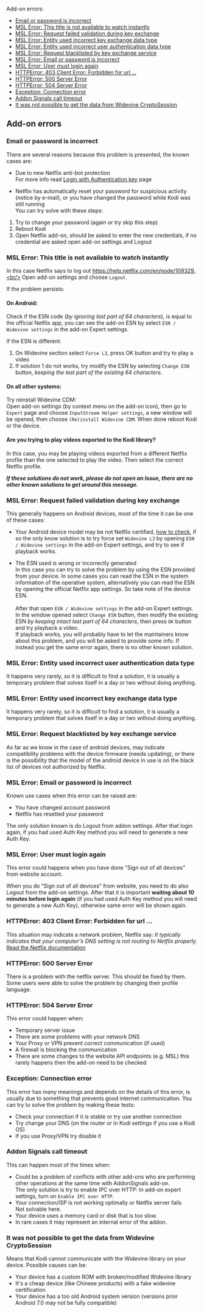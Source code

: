 Add-on errors:
* [Email or password is incorrect](#email-or-password-is-incorrect)
* [MSL Error: This title is not available to watch instantly](#msl-error-This-title-is-not-available-to-watch-instantly)
* [MSL Error: Request failed validation during key exchange](#msl-error-Request-failed-validation-during-key-exchange)
* [MSL Error: Entity used incorrect key exchange data type](#msl-error-Entity-used-incorrect-key-exchange-data-type)
* [MSL Error: Entity used incorrect user authentication data type](#msl-error-Entity-used-incorrect-user-authentication-data-type)
* [MSL Error: Request blacklisted by key exchange service](#msl-error-request-blacklisted-by-key-exchange-service)
* [MSL Error: Email or password is incorrect](#msl-error-email-or-password-is-incorrect)
* [MSL Error: User must login again](#msl-error-user-must-login-again)
* [HTTPError: 403 Client Error: Forbidden for url ...](#httperror-403-client-error-forbidden-for-url-)
* [HTTPError: 500 Server Error](#httperror-500-server-error)
* [HTTPError: 504 Server Error](#httperror-504-server-error)
* [Exception: Connection error](#exception-connection-error)
* [Addon Signals call timeout](#addon-signals-call-timeout)
* [It was not possible to get the data from Widevine CryptoSession](#it-was-not-possible-to-get-the-data-from-widevine-cryptosession)

## Add-on errors

### Email or password is incorrect

There are several reasons because this problem is presented, the known cases are:

- Due to new Netflix anti-bot protection<br/>
For more info read [Login with Authentication key](https://github.com/CastagnaIT/plugin.video.netflix/wiki/Login-with-Authentication-key) page

- Netflix has automatically reset your password for suspicious activity (notice by e-mail), or you have changed the password while Kodi was still running<br/>
You can try solve with these steps:
1) Try to change your password (again or try skip this step)
2) Reboot Kodi
3) Open Netflix add-on, should be asked to enter the new credentials, if no credential are asked open add-on settings and Logout

### MSL Error: This title is not available to watch instantly

In this case Netflix says to log out https://help.netflix.com/en/node/109329.<br/>
Open add-on settings and choose `Logout`.

If the problem persists:

#### On Android:

Check if the ESN code (_by ignoring last part of 64 characters_), is equal to the official Netflix app, you can see the add-on ESN by select `ESN / Widevine settings` in the add-on Expert settings.

If the ESN is different:

1) On Widevine section select `Force L3`, press OK button and try to play a video
2) If solution 1 do not works, try modify the ESN by selecting `Change ESN` button, _keeping the last part of the existing 64 characters_.

#### On all other systems:

Try reinstall Widevine CDM:<br/>
Open add-on settings (by context menu on the add-on icon), then go to `Expert` page and choose `InputStream Helper settings`, a new window will be opened, then choose `(Re)install Widevine CDM`. When done reboot Kodi or the device.

#### Are you trying to play videos exported to the Kodi library?

In this case, you may be playing videos exported from a different Netflix profile than the one selected to play the video. Then select the correct Netflix profile.

_**If these solutions do not work, please do not open an Issue, there are no other known solutions to get around this message.**_

### MSL Error: Request failed validation during key exchange

This generally happens on Android devices, most of the time it can be one of these cases:
- Your Android device model may be not Netflix certified, [how to check](https://github.com/CastagnaIT/plugin.video.netflix/wiki/FAQ-(Audio,-Video,-Subtitle,-Other)#how-to-check-if-an-android-device-passes-netflix-certification), if so the only know solution is to try force set `Widevine L3` by opening `ESN / Widevine settings` in the add-on Expert settings, and try to see if playback works.

- The ESN used is wrong or incorrectly generated<br/>
In this case you can try to solve the problem by using the ESN provided from your device. In some cases you can read the ESN in the system information of the operative system, alternatively you can read the ESN by opening the official Netflix app settings. So take note of the device ESN.<br/><br/>After that open `ESN / Widevine settings` in the add-on Expert settings. In the window opened select `Change ESN` button, then modify the existing ESN _by keeping intact last part of 64 characters_, then press `OK` button and try playback a video.<br/>
If playback works, you will probably have to let the maintainers know about this problem, and you will be asked to provide some info. If instead you get the same error again, there is no other known solution.

### MSL Error: Entity used incorrect user authentication data type

It happens very rarely, so it is difficult to find a solution, it is usually a temporary problem that solves itself in a day or two without doing anything.

### MSL Error: Entity used incorrect key exchange data type

It happens very rarely, so it is difficult to find a solution, it is usually a temporary problem that solves itself in a day or two without doing anything.

### MSL Error: Request blacklisted by key exchange service

As far as we know in the case of android devices, may indicate compatibility problems with the device firmware (needs updating), or there is the possibility that the model of the android device in use is on the black list of devices not authorized by Netflix.

### MSL Error: Email or password is incorrect

Known use cases when this error can be raised are:
- You have changed account password
- Netflix has resetted your password

The only solution known is do Logout from addon settings.
After that login again, if you had used Auth Key method you will need to generate a new Auth Key.

### MSL Error: User must login again

This error could happens when you have done "Sign out of all devices" from website account.

When you do "Sign out of all devices" from website, you need to do also Logout from the add-on settings.
After that it is important **waiting about 10 minutes before login again** (if you had used Auth Key method you will need to generate a new Auth Key), otherwise same error will be shown again.

### HTTPError: 403 Client Error: Forbidden for url ...

This situation may indicate a network problem, Netflix say: _It typically indicates that your computer's DNS setting is not routing to Netflix properly._
[Read the Netflix documentation](https://help.netflix.com/en/node/26493)

### HTTPError: 500 Server Error

There is a problem with the netflix server. This should be fixed by them.
Some users were able to solve the problem by changing their profile language.

### HTTPError: 504 Server Error

This error could happen when:
- Temporary server issue
- There are some problems with your network DNS
- Your Proxy or VPN prevent correct communication (if used)
- A firewall is blocking the communication
- There are some changes to the website API endpoints (e.g. MSL) this rarely happens then the add-on need to be checked

### Exception: Connection error

This error has many meanings and depends on the details of this error,
is usually due to something that prevents good internet communication.
You can try to solve the problem by making these tests:
- Check your connection if it is stable or try use another connection
- Try change your DNS (on the router or in Kodi settings if you use a Kodi OS)
- If you use Proxy/VPN try disable it

### Addon Signals call timeout

This can happen most of the times when:
- Could be a problem of conflicts with other add-ons who are performing other operations at the same time with AddonSignals add-on.<br/>
The only solution is try to enable IPC over HTTP: In add-on expert settings, turn on `Enable IPC over HTTP`.
- Your connection/ISP is not working optimally or Netflix server fails<br/>
Not solvable here.
- Your device uses a memory card or disk that is too slow.
- In rare cases it may represent an internal error of the addon.

### It was not possible to get the data from Widevine CryptoSession

Means that Kodi cannot communicate with the Widevine library on your device.
Possible causes can be:
- Your device has a custom ROM with broken/modified Widevine library
- It's a cheap device (like Chinese products) with a fake widevine certification
- Your device has a too old Android system version (versions prior Android 7.0 may not be fully compatible)
